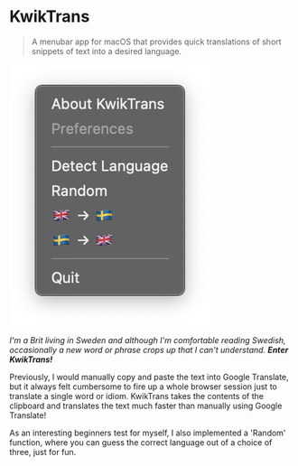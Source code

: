# KwikTrans

> A menubar app for macOS that provides quick translations of short snippets of text into a desired language.

![Screenshot from KwikTrans](https://github.com/cheerlessDreamer/kwiktrans/blob/bac0df42cfa677c5c60a8fcf24d67a0e310efb9b/kwiktransScreenshot.png)

*I'm a Brit living in Sweden and although I'm comfortable reading Swedish, occasionally a new word or phrase crops up that I can't understand. **Enter KwikTrans!***

Previously, I would manually copy and paste the text into Google Translate, but it always felt cumbersome to fire up a whole browser session just to translate a single word or idiom. KwikTrans takes the contents of the clipboard and translates the text much faster than manually using Google Translate! 

As an interesting beginners test for myself, I also implemented a 'Random' function, where you can guess the correct language out of a choice of three, just for fun.
